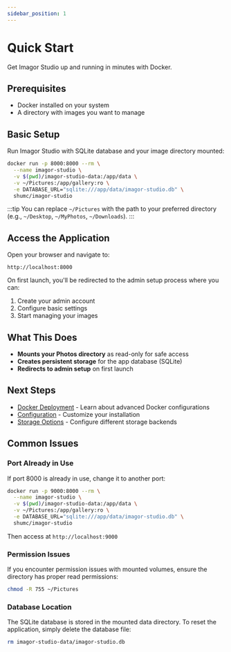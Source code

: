 ```yaml
---
sidebar_position: 1
---
```


# Quick Start

Get Imagor Studio up and running in minutes with Docker.

## Prerequisites

- Docker installed on your system
- A directory with images you want to manage

## Basic Setup

Run Imagor Studio with SQLite database and your image directory mounted:

```bash
docker run -p 8000:8000 --rm \
  --name imagor-studio \
  -v $(pwd)/imagor-studio-data:/app/data \
  -v ~/Pictures:/app/gallery:ro \
  -e DATABASE_URL="sqlite:///app/data/imagor-studio.db" \
  shumc/imagor-studio
```

:::tip
You can replace `~/Pictures` with the path to your preferred directory (e.g., `~/Desktop`, `~/MyPhotos`, `~/Downloads`).
:::

## Access the Application

Open your browser and navigate to:

```
http://localhost:8000
```

On first launch, you'll be redirected to the admin setup process where you can:
1. Create your admin account
2. Configure basic settings
3. Start managing your images

## What This Does

- **Mounts your Photos directory** as read-only for safe access
- **Creates persistent storage** for the app database (SQLite)
- **Redirects to admin setup** on first launch

## Next Steps

- [Docker Deployment](./docker-deployment) - Learn about advanced Docker configurations
- [Configuration](../configuration/overview) - Customize your installation
- [Storage Options](../configuration/storage) - Configure different storage backends

## Common Issues

### Port Already in Use

If port 8000 is already in use, change it to another port:

```bash
docker run -p 9000:8000 --rm \
  --name imagor-studio \
  -v $(pwd)/imagor-studio-data:/app/data \
  -v ~/Pictures:/app/gallery:ro \
  -e DATABASE_URL="sqlite:///app/data/imagor-studio.db" \
  shumc/imagor-studio
```

Then access at `http://localhost:9000`

### Permission Issues

If you encounter permission issues with mounted volumes, ensure the directory has proper read permissions:

```bash
chmod -R 755 ~/Pictures
```

### Database Location

The SQLite database is stored in the mounted data directory. To reset the application, simply delete the database file:

```bash
rm imagor-studio-data/imagor-studio.db

